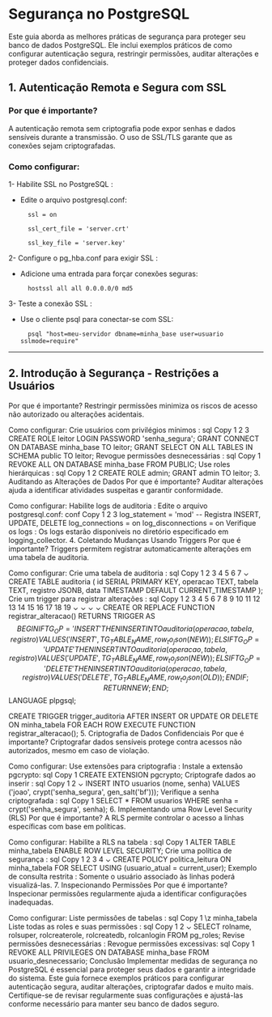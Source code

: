 # Segurança no PostgreSQL

Este guia aborda as melhores práticas de segurança para proteger seu banco de dados PostgreSQL. Ele inclui exemplos práticos de como configurar autenticação segura, restringir permissões, auditar alterações e proteger dados confidenciais.

## 1. Autenticação Remota e Segura com SSL
### Por que é importante?

A autenticação remota sem criptografia pode expor senhas e dados sensíveis durante a transmissão. O uso de SSL/TLS garante que as conexões sejam criptografadas.

### Como configurar:
1- Habilite SSL no PostgreSQL :
- Edite o arquivo postgresql.conf:
    
        ssl = on
    
        ssl_cert_file = 'server.crt'
    
        ssl_key_file = 'server.key'

2- Configure o pg_hba.conf para exigir SSL :
- Adicione uma entrada para forçar conexões seguras:

        hostssl all all 0.0.0.0/0 md5

3- Teste a conexão SSL :
- Use o cliente psql para conectar-se com SSL:

        psql "host=meu-servidor dbname=minha_base user=usuario sslmode=require"

---

## 2. Introdução à Segurança - Restrições a Usuários
Por que é importante?
Restringir permissões minimiza os riscos de acesso não autorizado ou alterações acidentais.

Como configurar:
Crie usuários com privilégios mínimos :
sql
Copy
1
2
3
CREATE ROLE leitor LOGIN PASSWORD 'senha_segura';
GRANT CONNECT ON DATABASE minha_base TO leitor;
GRANT SELECT ON ALL TABLES IN SCHEMA public TO leitor;
Revogue permissões desnecessárias :
sql
Copy
1
REVOKE ALL ON DATABASE minha_base FROM PUBLIC;
Use roles hierárquicas :
sql
Copy
1
2
CREATE ROLE admin;
GRANT admin TO leitor;
3. Auditando as Alterações de Dados
Por que é importante?
Auditar alterações ajuda a identificar atividades suspeitas e garantir conformidade.

Como configurar:
Habilite logs de auditoria :
Edite o arquivo postgresql.conf:
conf
Copy
1
2
3
log_statement = 'mod'  -- Registra INSERT, UPDATE, DELETE
log_connections = on
log_disconnections = on
Verifique os logs :
Os logs estarão disponíveis no diretório especificado em logging_collector.
4. Coletando Mudanças Usando Triggers
Por que é importante?
Triggers permitem registrar automaticamente alterações em uma tabela de auditoria.

Como configurar:
Crie uma tabela de auditoria :
sql
Copy
1
2
3
4
5
6
7
⌄
CREATE TABLE auditoria (
    id SERIAL PRIMARY KEY,
    operacao TEXT,
    tabela TEXT,
    registro JSONB,
    data TIMESTAMP DEFAULT CURRENT_TIMESTAMP
);
Crie um trigger para registrar alterações :
sql
Copy
1
2
3
4
5
6
7
8
9
10
11
12
13
14
15
16
17
18
19
⌄
⌄
⌄
⌄
CREATE OR REPLACE FUNCTION registrar_alteracao() RETURNS TRIGGER AS $$
BEGIN
    IF TG_OP = 'INSERT' THEN
        INSERT INTO auditoria (operacao, tabela, registro)
        VALUES ('INSERT', TG_TABLE_NAME, row_to_json(NEW));
    ELSIF TG_OP = 'UPDATE' THEN
        INSERT INTO auditoria (operacao, tabela, registro)
        VALUES ('UPDATE', TG_TABLE_NAME, row_to_json(NEW));
    ELSIF TG_OP = 'DELETE' THEN
        INSERT INTO auditoria (operacao, tabela, registro)
        VALUES ('DELETE', TG_TABLE_NAME, row_to_json(OLD));
    END IF;
    RETURN NEW;
END;
$$ LANGUAGE plpgsql;

CREATE TRIGGER trigger_auditoria
AFTER INSERT OR UPDATE OR DELETE ON minha_tabela
FOR EACH ROW EXECUTE FUNCTION registrar_alteracao();
5. Criptografia de Dados Confidenciais
Por que é importante?
Criptografar dados sensíveis protege contra acessos não autorizados, mesmo em caso de violação.

Como configurar:
Use extensões para criptografia :
Instale a extensão pgcrypto:
sql
Copy
1
CREATE EXTENSION pgcrypto;
Criptografe dados ao inserir :
sql
Copy
1
2
⌄
INSERT INTO usuarios (nome, senha)
VALUES ('joao', crypt('senha_segura', gen_salt('bf')));
Verifique a senha criptografada :
sql
Copy
1
SELECT * FROM usuarios WHERE senha = crypt('senha_segura', senha);
6. Implementando uma Row Level Security (RLS)
Por que é importante?
A RLS permite controlar o acesso a linhas específicas com base em políticas.

Como configurar:
Habilite a RLS na tabela :
sql
Copy
1
ALTER TABLE minha_tabela ENABLE ROW LEVEL SECURITY;
Crie uma política de segurança :
sql
Copy
1
2
3
4
⌄
CREATE POLICY politica_leitura
ON minha_tabela
FOR SELECT
USING (usuario_atual = current_user);
Exemplo de consulta restrita :
Somente o usuário associado às linhas poderá visualizá-las.
7. Inspecionando Permissões
Por que é importante?
Inspecionar permissões regularmente ajuda a identificar configurações inadequadas.

Como configurar:
Liste permissões de tabelas :
sql
Copy
1
\z minha_tabela
Liste todas as roles e suas permissões :
sql
Copy
1
2
⌄
SELECT rolname, rolsuper, rolcreaterole, rolcreatedb, rolcanlogin
FROM pg_roles;
Revise permissões desnecessárias :
Revogue permissões excessivas:
sql
Copy
1
REVOKE ALL PRIVILEGES ON DATABASE minha_base FROM usuario_desnecessario;
Conclusão
Implementar medidas de segurança no PostgreSQL é essencial para proteger seus dados e garantir a integridade do sistema. Este guia fornece exemplos práticos para configurar autenticação segura, auditar alterações, criptografar dados e muito mais. Certifique-se de revisar regularmente suas configurações e ajustá-las conforme necessário para manter seu banco de dados seguro.